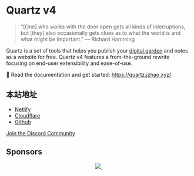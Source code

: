 # Quartz v4

> “[One] who works with the door open gets all kinds of interruptions, but [they] also occasionally gets clues as to what the world is and what might be important.” — Richard Hamming

Quartz is a set of tools that helps you publish your [digital garden](https://jzhao.xyz/posts/networked-thought) and notes as a website for free.
Quartz v4 features a from-the-ground rewrite focusing on end-user extensibility and ease-of-use.

🔗 Read the documentation and get started: https://quartz.jzhao.xyz/

## 本站地址
- [Netlify](https://enneaa.netlify.app) 
- [Cloudflare](https://pages-4gz.pages.dev)
- [Github](https://enneaa.github.io/sn/) 

[Join the Discord Community](https://discord.gg/cRFFHYye7t) 

## Sponsors

<p align="center">
  <a href="https://github.com/sponsors/jackyzha0">
    <img src="https://cdn.jsdelivr.net/gh/jackyzha0/jackyzha0/sponsorkit/sponsors.svg" /> 
  </a>
</p>
